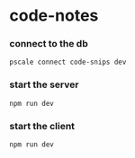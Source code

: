 # code-notes

### connect to the db

`pscale connect code-snips dev`

### start the server

`npm run dev`

### start the client

`npm run dev`
